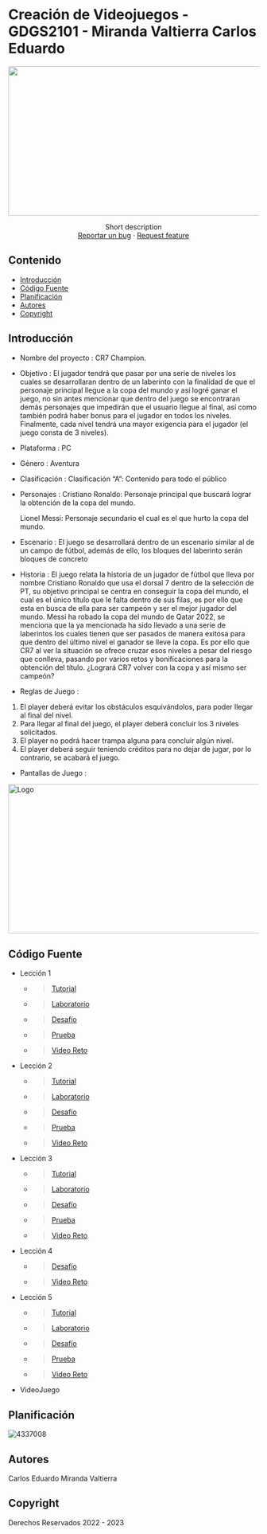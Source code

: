 # Creación de Videojuegos - GDGS2101 - Miranda Valtierra Carlos Eduardo
<p align="center">
    <img src="https://hardzone.es/app/uploads-hardzone.es/2019/01/Videojuegos-mandos.jpg" alt="Logo" width=1200 height=300>

  <p align="center">
    Short description
    <br>
    <a href="https://reponame/issues/new?template=bug.md">Reportar un bug</a>
    ·
    <a href="https://reponame/issues/new?template=feature.md&labels=feature">Request feature</a>
  </p>
</p>


## Contenido

- [Introducción](#introducción)
- [Código Fuente](#código-fuente)
- [Planificación](#planificación)
- [Autores](#autores)
- [Copyright](#copyright)


## Introducción

- Nombre del proyecto : CR7 Champion.

- Objetivo : El jugador tendrá que pasar por una serie de niveles los cuales se desarrollaran dentro de un laberinto con la finalidad de que el personaje principal llegue a la copa del mundo y así logré ganar el juego, no sin antes mencionar que dentro del juego se encontraran demás personajes que impedirán que el usuario llegue al final, así como también podrá haber bonus para el jugador en todos los niveles. Finalmente, cada nivel tendrá una mayor exigencia para el jugador (el juego consta de 3 niveles).

- Plataforma : PC
- Género : Aventura
- Clasificación : Clasificación “A”: Contenido para todo el público
- Personajes : Cristiano Ronaldo: Personaje principal que buscará lograr la obtención de la copa del mundo.

  Lionel Messi: Personaje secundario el cual es el que hurto la copa del mundo.

- Escenario : El juego se desarrollará dentro de un escenario similar al de un campo de fútbol, además de ello, los bloques del laberinto serán bloques de concreto 

- Historia : El juego relata la historia de un jugador de fútbol que lleva por nombre Cristiano Ronaldo que usa el dorsal 7 dentro de la selección de PT, su objetivo principal se centra en conseguir la copa del mundo, el cual es el único título que le falta dentro de sus filas, es por ello que esta en busca de ella para ser campeón y ser el mejor jugador del mundo. Messi ha robado la copa del mundo de Qatar 2022, se menciona que la ya mencionada ha sido llevado a una serie de laberintos los cuales tienen que ser pasados de manera exitosa para que dentro del último nivel el ganador se lleve la copa. Es por ello que CR7 al ver la situación se ofrece cruzar esos niveles a pesar del riesgo que conlleva, pasando por varios retos y bonificaciones para la obtención del título. ¿Logrará CR7 volver con la copa y así mismo ser campeón?

- Reglas de Juego : 
1.	 El player deberá evitar los obstáculos esquivándolos, para poder llegar al final del nivel.
2.	Para llegar al final del juego, el player deberá concluir los 3 niveles solicitados.
3.	El player no podrá hacer trampa alguna para concluir algún nivel.
4.	El player deberá seguir teniendo créditos para no dejar de jugar, por lo contrario, se acabará el juego.

- Pantallas de Juego :
 <img src="https://github.com/MemoAllen/pruebaReadme/blob/master/campo.png?raw=true" alt="Logo" width=1200 height=300>


## Código Fuente

* Lección 1
  * > [Tutorial](https://github.com/Creacion-de-Videojuegos-GDGS2101-CEMV/U1_Creaci-n_Videojuegos/tree/master/Leccion_1)
  * > [Laboratorio](https://github.com/Creacion-de-Videojuegos-GDGS2101-CEMV/U1_Creaci-n_Videojuegos/blob/master/Project%20Design%20Doc_Miranda_Valtierra_y_Balderas_Zamora.pdf)
  * > [Desafío](https://github.com/Creacion-de-Videojuegos-GDGS2101-CEMV/U1_Creaci-n_Videojuegos/tree/master/Leccion01_Challenge)
  * > [Prueba](https://github.com/Creacion-de-Videojuegos-GDGS2101-CEMV/U1_Creaci-n_Videojuegos/blob/master/Evidencias_Examen.docx)
  * > [Video Reto](https://github.com/Creacion-de-Videojuegos-GDGS2101-CEMV/U1_Creaci-n_Videojuegos/blob/master/Videos%20y%20Lab2/Reto_1_Soluci%C3%B3n.mp4)
  
* Lección 2
  * > [Tutorial](https://github.com/Creacion-de-Videojuegos-GDGS2101-CEMV/U1_Creaci-n_Videojuegos/tree/master/Leccion_02)
  * > [Laboratorio](https://github.com/Creacion-de-Videojuegos-GDGS2101-CEMV/U1_Creaci-n_Videojuegos/blob/master/Videos%20y%20Lab2/Miranda_Valtierra_Balderas_Zamora_V1.0%20-%20Lab_2.unitypackage)
  * > [Desafío](https://github.com/Creacion-de-Videojuegos-GDGS2101-CEMV/U1_Creaci-n_Videojuegos/tree/master/Leccion02_Challenge)
  * > [Prueba](https://github.com/Creacion-de-Videojuegos-GDGS2101-CEMV/U1_Creaci-n_Videojuegos/blob/master/Evidencias_Examen.docx)
  * > [Video Reto](https://github.com/Creacion-de-Videojuegos-GDGS2101-CEMV/U1_Creaci-n_Videojuegos/blob/master/Videos%20y%20Lab2/Reto2.mp4)
  
* Lección 3
  * > [Tutorial](https://github.com/Creacion-de-Videojuegos-GDGS2101-CEMV/U1_Creaci-n_Videojuegos/blob/master/Leccion_03.unitypackage)
  * > [Laboratorio](https://github.com/Creacion-de-Videojuegos-GDGS2101-CEMV/U1_Creaci-n_Videojuegos/blob/master/Lab_03_Challenge.unitypackage)
  * > [Desafío](https://github.com/Creacion-de-Videojuegos-GDGS2101-CEMV/U1_Creaci-n_Videojuegos/blob/master/Leccion_03_Challenge.unitypackage)
  * > [Prueba](https://github.com/Creacion-de-Videojuegos-GDGS2101-CEMV/U1_Creaci-n_Videojuegos/blob/master/Examen_Leccion03.jpg)
  * > [Video Reto](https://github.com/Creacion-de-Videojuegos-GDGS2101-CEMV/U1_Creaci-n_Videojuegos/blob/master/Leccion03_Challenge.mp4)
  
* Lección 4
  * > [Desafío](https://github.com/Creacion-de-Videojuegos-GDGS2101-CEMV/U1_Creaci-n_Videojuegos/blob/master/Leccion_04_Challenge.unitypackage)
  * > [Video Reto](https://github.com/Creacion-de-Videojuegos-GDGS2101-CEMV/U1_Creaci-n_Videojuegos/blob/master/Leccion_04_Challenge.mp4)
  
* Lección 5
  * > [Tutorial](https://github.com/Creacion-de-Videojuegos-GDGS2101-CEMV/U1_Creaci-n_Videojuegos/blob/master/Leccion_05.unitypackage)
  * > [Laboratorio](https://github.com/Creacion-de-Videojuegos-GDGS2101-CEMV/U1_Creaci-n_Videojuegos/blob/master/Leccion_05_Lab.unitypackage)
  * > [Desafío](https://github.com/Creacion-de-Videojuegos-GDGS2101-CEMV/U1_Creaci-n_Videojuegos/blob/master/Leccion_05_Challenge.unitypackage)
  * > [Prueba](https://github.com/Creacion-de-Videojuegos-GDGS2101-CEMV/U1_Creaci-n_Videojuegos/blob/master/Examen_Leccion05.jpg)
  * > [Video Reto](https://github.com/Creacion-de-Videojuegos-GDGS2101-CEMV/U1_Creaci-n_Videojuegos/blob/master/Leccion_05_Challenge.mp4)
  
* VideoJuego

## Planificación

![4337008](https://www.filepicker.io/api/file/XGVD37ZdQHyCwSgCJoBN)

## Autores
Carlos Eduardo Miranda Valtierra

## Copyright
Derechos Reservados 2022 - 2023
